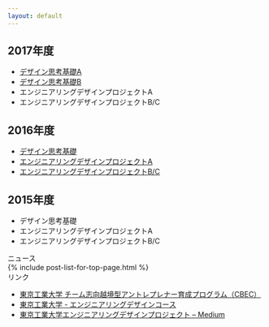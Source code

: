 ```yaml
---
layout: default
---
```



<div class="row">

<div class="col-md-7">

<h2>2017年度</h2>
<ul>
<li><a href="/2017-dtf-a/">デザイン思考基礎A</a></li>
<li><a href="/2017-dtf-b/">デザイン思考基礎B</a></li>
<li>エンジニアリングデザインプロジェクトA</li>
<li>エンジニアリングデザインプロジェクトB/C</li>
</ul>

<h2>2016年度</h2>
<ul>
<li><a href="/2016-dtf/">デザイン思考基礎</a></li>
<li><a href="/2016-edp-a/">エンジニアリングデザインプロジェクトA</a></li>
<li><a href="/2016-edp-bc/">エンジニアリングデザインプロジェクトB/C</a></li>
</ul>


<h2>2015年度</h2>
<ul>
<li>デザイン思考基礎</li>
<li>エンジニアリングデザインプロジェクトA</li>
<li>エンジニアリングデザインプロジェクトB/C</li>
</ul>

</div>

<div class="col-md-5">

<div class="panel panel-default">
  <div class="panel-heading">ニュース</div>
  <div class="panel-body">
  {% include post-list-for-top-page.html %}
  </div>
</div>

<div class="panel panel-default">
  <div class="panel-heading">リンク</div>
  <div class="panel-body">
<ul>
<li><a href="http://www.eng.titech.ac.jp/~cbe/">東京工業大学 チーム志向越境型アントレプレナー育成プログラム（CBEC）</a></li>
<li><a href="http://www.esd.titech.ac.jp/">東京工業大学 - エンジニアリングデザインコース</a></li>
<li><a href="https://medium.com/titech-eng-and-design">東京工業大学エンジニアリングデザインプロジェクト – Medium</a></li>
</ul>
  </div>
</div>

</div>

</div>
